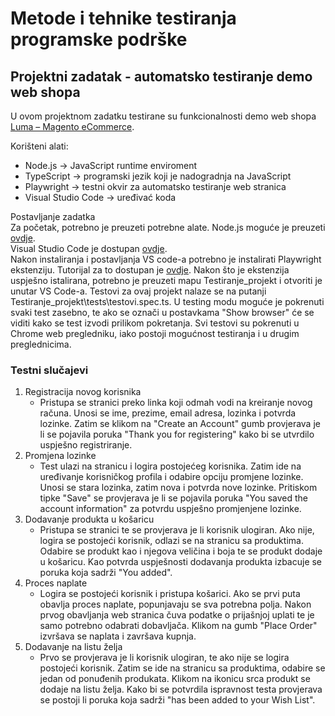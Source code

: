 # Metode i tehnike testiranja programske podrške
## Projektni zadatak - automatsko testiranje demo web shopa
U ovom projektnom zadatku testirane su funkcionalnosti demo web shopa [Luma – Magento eCommerce](https://magento.softwaretestingboard.com/). <br>
  
Korišteni alati: 
  - Node.js -> JavaScript runtime enviroment
  - TypeScript -> programski jezik koji je nadogradnja na JavaScript
  - Playwright -> testni okvir za automatsko testiranje web stranica
  - Visual Studio Code -> uređivać koda

Postavljanje zadatka  
Za početak, potrebno je preuzeti potrebne alate. Node.js moguće je preuzeti [ovdje](https://nodejs.org/en/download).  
Visual Studio Code je dostupan [ovdje](https://code.visualstudio.com/download).  
Nakon instaliranja i postavljanja VS code-a potrebno je instalirati Playwright ekstenziju. Tutorijal za to dostupan je [ovdje](https://playwright.dev/docs/getting-started-vscode). Nakon što je ekstenzija uspješno istalirana, potrebno je preuzeti mapu Testiranje_projekt i otvoriti je unutar VS Code-a. Testovi za ovaj projekt nalaze se na putanji Testiranje_projekt\tests\testovi.spec.ts. U testing modu moguće je pokrenuti svaki test zasebno, te ako se označi u postavkama "Show browser" će se viditi kako se test izvodi prilikom pokretanja. Svi testovi su pokrenuti u Chrome web pregledniku, iako postoji mogućnost testiranja i u drugim preglednicima.  
### Testni slučajevi
1. Registracija novog korisnika
   - Pristupa se stranici preko linka koji odmah vodi na kreiranje novog računa. Unosi se ime, prezime, email adresa, lozinka i potvrda lozinke. Zatim se klikom na "Create an Account" gumb provjerava je li se pojavila poruka "Thank you for registering" kako bi se utvrdilo uspješno registriranje.
2. Promjena lozinke
   - Test ulazi na stranicu i logira postojećeg korisnika. Zatim ide na uređivanje korisničkog profila i odabire opciju promjene lozinke. Unosi se stara lozinka, zatim nova i potvrda nove lozinke. Pritiskom tipke "Save" se provjerava je li se pojavila poruka "You saved the account information" za potvrdu uspješno promjenjene lozinke.
3. Dodavanje produkta u košaricu
   - Pristupa se stranici te se provjerava je li korisnik ulogiran. Ako nije, logira se postojeći korisnik, odlazi se na stranicu sa produktima. Odabire se produkt kao i njegova veličina i boja te se produkt dodaje u košaricu. Kao potvrda uspješnosti dodavanja produkta izbacuje se poruka koja sadrži "You added".
4. Proces naplate
   -  Logira se postojeći korisnik i pristupa košarici. Ako se prvi puta obavlja proces naplate, popunjavaju se sva potrebna polja. Nakon prvog obavljanja web stranica čuva podatke o prijašnjoj uplati te je samo potrebno odabrati dobavljača. Klikom na gumb "Place Order" izvršava se naplata i završava kupnja.
5. Dodavanje na listu želja
   - Prvo se provjerava je li korisnik ulogiran, te ako nije se logira postojeći korisnik. Zatim se ide na stranicu sa produktima, odabire se jedan od ponuđenih produkata. Klikom na ikonicu srca produkt se dodaje na listu želja. Kako bi se potvrdila ispravnost testa provjerava se postoji li poruka koja sadrži "has been added to your Wish List".
